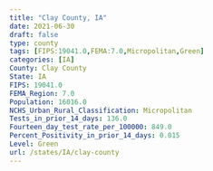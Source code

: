 ```yaml
---
title: "Clay County, IA"
date: 2021-06-30
draft: false
type: county
tags: [FIPS:19041.0,FEMA:7.0,Micropolitan,Green]
categories: [IA]
County: Clay County
State: IA
FIPS: 19041.0
FEMA_Region: 7.0
Population: 16016.0
NCHS_Urban_Rural_Classification: Micropolitan
Tests_in_prior_14_days: 136.0
Fourteen_day_test_rate_per_100000: 849.0
Percent_Positivity_in_prior_14_days: 0.015
Level: Green
url: /states/IA/clay-county
---
```



